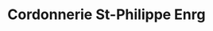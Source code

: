 ---
title: "Cordonnerie St-Philippe Enrg"
url: /trois-rivieres/cordonnerie-st-philippe-enrg/
shop: Schuhe
---